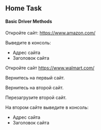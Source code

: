 ## Home Task

#### Basic Driver Methods

Откройте сайт: https://www.amazon.com/

Выведите в консоль:
- Адрес сайта
- Заголовок сайта

Откройте сайт https://www.walmart.com/

Вернитесь на первый сайт.

Вернитесь на второй сайт.

Перезагрузите второй сайт.

На втором сайте выведите в консоль:
- Адрес сайта
- Заголовок сайта